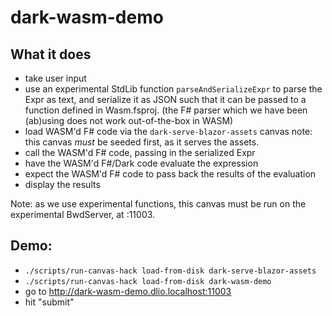 # dark-wasm-demo

## What it does
- take user input
- use an experimental StdLib function `parseAndSerializeExpr` to parse the Expr as text,
  and serialize it as JSON such that it can be passed to a function defined in Wasm.fsproj.
  (the F# parser which we have been (ab)using does not work out-of-the-box in WASM)
- load WASM'd F# code via the `dark-serve-blazor-assets` canvas
  note: this canvas _must_ be seeded first, as it serves the assets.
- call the WASM'd F# code, passing in the serialized Expr
- have the WASM'd F#/Dark code evaluate the expression
- expect the WASM'd F# code to pass back the results of the evaluation
- display the results

Note: as we use experimental functions, this canvas must be run on the experimental BwdServer, at :11003.

## Demo:
- `./scripts/run-canvas-hack load-from-disk dark-serve-blazor-assets`
- `./scripts/run-canvas-hack load-from-disk dark-wasm-demo`
- go to http://dark-wasm-demo.dlio.localhost:11003
- hit "submit"